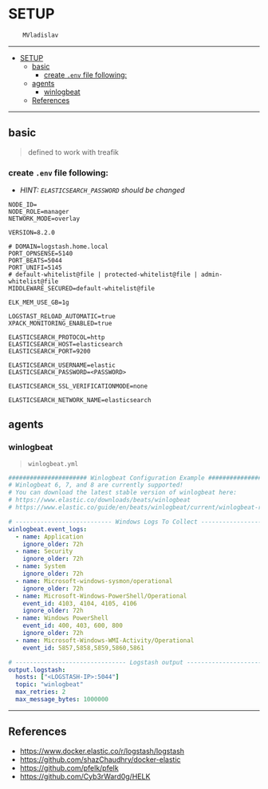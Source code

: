 # SETUP

```sh
    MVladislav
```

---

- [SETUP](#setup)
  - [basic](#basic)
    - [create `.env` file following:](#create-env-file-following)
  - [agents](#agents)
    - [winlogbeat](#winlogbeat)
  - [References](#references)

---

## basic

> defined to work with treafik

### create `.env` file following:

- _HINT: `ELASTICSEARCH_PASSWORD` should be changed_

```env
NODE_ID=
NODE_ROLE=manager
NETWORK_MODE=overlay

VERSION=8.2.0

# DOMAIN=logstash.home.local
PORT_OPNSENSE=5140
PORT_BEATS=5044
PORT_UNIFI=5145
# default-whitelist@file | protected-whitelist@file | admin-whitelist@file
MIDDLEWARE_SECURED=default-whitelist@file

ELK_MEM_USE_GB=1g

LOGSTAST_RELOAD_AUTOMATIC=true
XPACK_MONITORING_ENABLED=true

ELASTICSEARCH_PROTOCOL=http
ELASTICSEARCH_HOST=elasticsearch
ELASTICSEARCH_PORT=9200

ELASTICSEARCH_USERNAME=elastic
ELASTICSEARCH_PASSWORD=<PASSWORD>

ELASTICSEARCH_SSL_VERIFICATIONMODE=none

ELASTICSEARCH_NETWORK_NAME=elasticsearch
```

## agents

### winlogbeat

> `winlogbeat.yml`

```yml
###################### Winlogbeat Configuration Example #########################
# Winlogbeat 6, 7, and 8 are currently supported!
# You can download the latest stable version of winlogbeat here:
# https://www.elastic.co/downloads/beats/winlogbeat
# https://www.elastic.co/guide/en/beats/winlogbeat/current/winlogbeat-reference-yml.html

# --------------------------- Windows Logs To Collect --------------------------
winlogbeat.event_logs:
  - name: Application
    ignore_older: 72h
  - name: Security
    ignore_older: 72h
  - name: System
    ignore_older: 72h
  - name: Microsoft-windows-sysmon/operational
    ignore_older: 72h
  - name: Microsoft-Windows-PowerShell/Operational
    event_id: 4103, 4104, 4105, 4106
    ignore_older: 72h
  - name: Windows PowerShell
    event_id: 400, 403, 600, 800
    ignore_older: 72h
  - name: Microsoft-Windows-WMI-Activity/Operational
    event_id: 5857,5858,5859,5860,5861

# ------------------------------- Logstash output ------------------------------
output.logstash:
  hosts: ["<LOGSTASH-IP>:5044"]
  topic: "winlogbeat"
  max_retries: 2
  max_message_bytes: 1000000
```

---

## References

- <https://www.docker.elastic.co/r/logstash/logstash>
- <https://github.com/shazChaudhry/docker-elastic>
- <https://github.com/pfelk/pfelk>
- <https://github.com/Cyb3rWard0g/HELK>
